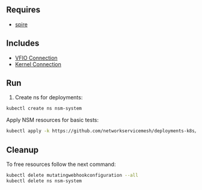 ## Requires

- [spire](../spire)

## Includes

- [VFIO Connection](../use-cases/Vfio2Noop)
- [Kernel Connection](../use-cases/SriovKernel2Noop)

## Run

1. Create ns for deployments:
```bash
kubectl create ns nsm-system
```

Apply NSM resources for basic tests:
```bash
kubectl apply -k https://github.com/networkservicemesh/deployments-k8s/examples/sriov?ref=0c89c5f13be67b81179d19b7d75c68a39c0c1681
```

## Cleanup

To free resources follow the next command:
```bash
kubectl delete mutatingwebhookconfiguration --all
kubectl delete ns nsm-system
```

